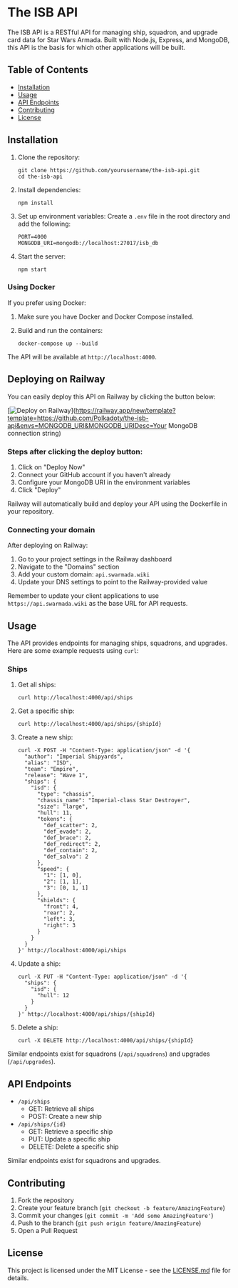 # The ISB API

The ISB API is a RESTful API for managing ship, squadron, and upgrade card data for Star Wars Armada. Built with Node.js, Express, and MongoDB, this API is the basis for which other applications will be built.

## Table of Contents

- [Installation](#installation)
- [Usage](#usage)
- [API Endpoints](#api-endpoints)
- [Contributing](#contributing)
- [License](#license)

## Installation

1. Clone the repository:
   ```
   git clone https://github.com/yourusername/the-isb-api.git
   cd the-isb-api
   ```

2. Install dependencies:
   ```
   npm install
   ```

3. Set up environment variables:
   Create a `.env` file in the root directory and add the following:
   ```
   PORT=4000
   MONGODB_URI=mongodb://localhost:27017/isb_db
   ```

4. Start the server:
   ```
   npm start
   ```

### Using Docker

If you prefer using Docker:

1. Make sure you have Docker and Docker Compose installed.

2. Build and run the containers:
   ```
   docker-compose up --build
   ```

The API will be available at `http://localhost:4000`.

## Deploying on Railway

You can easily deploy this API on Railway by clicking the button below:

[![Deploy on Railway](https://railway.app/button.svg)](https://railway.app/new/template?template=https://github.com/Polkadoty/the-isb-api&envs=MONGODB_URI&MONGODB_URIDesc=Your MongoDB connection string)

### Steps after clicking the deploy button:

1. Click on "Deploy Now"
2. Connect your GitHub account if you haven't already
3. Configure your MongoDB URI in the environment variables
4. Click "Deploy"

Railway will automatically build and deploy your API using the Dockerfile in your repository.

### Connecting your domain

After deploying on Railway:

1. Go to your project settings in the Railway dashboard
2. Navigate to the "Domains" section
3. Add your custom domain: `api.swarmada.wiki`
4. Update your DNS settings to point to the Railway-provided value

Remember to update your client applications to use `https://api.swarmada.wiki` as the base URL for API requests.

## Usage

The API provides endpoints for managing ships, squadrons, and upgrades. Here are some example requests using `curl`:

### Ships

1. Get all ships:
   ```
   curl http://localhost:4000/api/ships
   ```

2. Get a specific ship:
   ```
   curl http://localhost:4000/api/ships/{shipId}
   ```

3. Create a new ship:
   ```
   curl -X POST -H "Content-Type: application/json" -d '{
     "author": "Imperial Shipyards",
     "alias": "ISD",
     "team": "Empire",
     "release": "Wave 1",
     "ships": {
       "isd": {
         "type": "chassis",
         "chassis_name": "Imperial-class Star Destroyer",
         "size": "large",
         "hull": 11,
         "tokens": {
           "def_scatter": 2,
           "def_evade": 2,
           "def_brace": 2,
           "def_redirect": 2,
           "def_contain": 2,
           "def_salvo": 2
         },
         "speed": {
           "1": [1, 0],
           "2": [1, 1],
           "3": [0, 1, 1]
         },
         "shields": {
           "front": 4,
           "rear": 2,
           "left": 3,
           "right": 3
         }
       }
     }
   }' http://localhost:4000/api/ships
   ```

4. Update a ship:
   ```
   curl -X PUT -H "Content-Type: application/json" -d '{
     "ships": {
       "isd": {
         "hull": 12
       }
     }
   }' http://localhost:4000/api/ships/{shipId}
   ```

5. Delete a ship:
   ```
   curl -X DELETE http://localhost:4000/api/ships/{shipId}
   ```

Similar endpoints exist for squadrons (`/api/squadrons`) and upgrades (`/api/upgrades`).

## API Endpoints

- `/api/ships`
  - GET: Retrieve all ships
  - POST: Create a new ship
- `/api/ships/{id}`
  - GET: Retrieve a specific ship
  - PUT: Update a specific ship
  - DELETE: Delete a specific ship

Similar endpoints exist for squadrons and upgrades.

## Contributing

1. Fork the repository
2. Create your feature branch (`git checkout -b feature/AmazingFeature`)
3. Commit your changes (`git commit -m 'Add some AmazingFeature'`)
4. Push to the branch (`git push origin feature/AmazingFeature`)
5. Open a Pull Request

## License

This project is licensed under the MIT License - see the [LICENSE.md](LICENSE.md) file for details.
